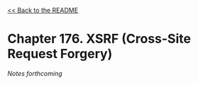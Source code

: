 [&lt;&lt; Back to the README](README.md)

# Chapter 176. XSRF (Cross-Site Request Forgery)

*Notes forthcoming*